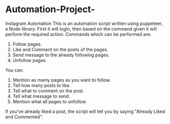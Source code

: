 # Automation-Project-
Instagram Automation 
This is an automation script written using puppeteer, a Node library.
First it will login, then based on the command given it will perform the required action.
Commands which can be performed are:
  1. Follow pages.
  2. Like and Comment on the posts of the pages.
  3. Send message to the already following pages.
  4. Unfollow pages.

You can: 
  1. Mention as mamy pages as you want to follow.
  2. Tell how many posts to like.
  3. Tell what to comment on the post.
  4. Tell what message to send.
  5. Mention what all pages to unfollow.
  
  If you've already liked a post, the script will tell you by saying "Already Liked and Commented".
